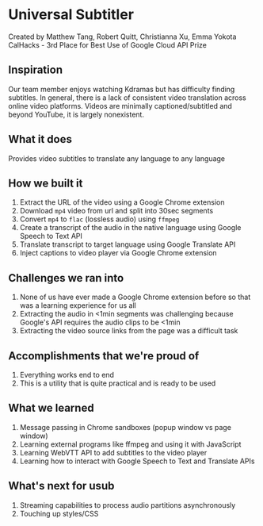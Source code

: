 # Universal Subtitler
Created by Matthew Tang, Robert Quitt, Christianna Xu, Emma Yokota
CalHacks - 3rd Place for Best Use of Google Cloud API Prize

## Inspiration
Our team member enjoys watching Kdramas but has difficulty finding subtitles. In general, there is a lack of consistent video translation across online video platforms. Videos are minimally captioned/subtitled and beyond YouTube, it is largely nonexistent.

## What it does
Provides video subtitles to translate any language to any language

## How we built it
1. Extract the URL of the video using a Google Chrome extension
2. Download `mp4` video from url and split into 30sec segments
3. Convert `mp4` to `flac` (lossless audio) using `ffmpeg`
4. Create a transcript of the audio in the native language using Google Speech to Text API
5. Translate transcript to target language using Google Translate API
6. Inject captions to video player via Google Chrome extension

## Challenges we ran into
1. None of us have ever made a Google Chrome extension before so that was a learning experience for us all
2. Extracting the audio in <1min segments was challenging because Google's API requires the audio clips to be <1min
3. Extracting the video source links from the page was a difficult task

## Accomplishments that we're proud of
1. Everything works end to end
2. This is a utility that is quite practical and is ready to be used

## What we learned
1. Message passing in Chrome sandboxes (popup window vs page window)
2. Learning external programs like ffmpeg and using it with JavaScript
3. Learning WebVTT API to add subtitles to the video player
4. Learning how to interact with Google Speech to Text and Translate APIs

## What's next for usub
1. Streaming capabilities to process audio partitions asynchronously
2. Touching up styles/CSS